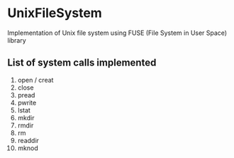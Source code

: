 # UnixFileSystem

Implementation of Unix file system using FUSE (File System in User Space) library

## List of system calls implemented
1. open / creat
2. close
3. pread 
4. pwrite
5. lstat
6. mkdir
7. rmdir
8. rm
9. readdir
10. mknod
